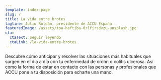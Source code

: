 ```yaml
---
template: index-page
slug: /
title: La vida entre brotes
tagline: Julio Roldán, presidente de ACCU España
featuredImage: /assets/toa-heftiba-0rlfirsdvzu-unsplash.jpg
cta:
  ctaText: Seguir leyendo
  ctaLink: /la-vida-entre-brotes
---
```

Descubre cómo anticipar y resolver las situaciones más habituales que surgen en el día a día con tu enfermedad de crohn o colitis ulcerosa. Así como la forma de estar en contacto con las personas y profesionales que ACCU pone a tu disposición para echarte una mano.